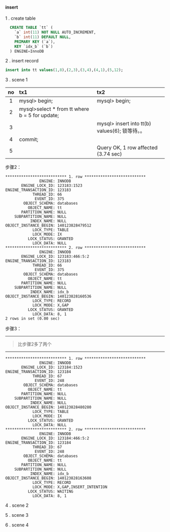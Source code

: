 #### insert
1 . create table
```sql
  CREATE TABLE `tt` (
    `a` int(11) NOT NULL AUTO_INCREMENT,
    `b` int(11) DEFAULT NULL,
    PRIMARY KEY (`a`),
    KEY `idx_b` (`b`)
  ) ENGINE=InnoDB
```
2 . insert record
```sql
insert into tt values(1,8),(2,3),(3,4),(4,1),(5,12);
```
3 . scene 1

|  no |                  tx1                            |                    tx2                       |
|:---:|:------------------------------------------------|:---------------------------------------------|
|  1  |     mysql> begin;                               |             mysql> begin;                    |
|  2  | mysql>select * from tt where b = 5 for update;  |                                              |
|  3  |                                                 |  mysql> insert into tt(b) values(6); 锁等待。。|
|  4  |            commit;                              |                                              |
|  5  |                                                 |  Query OK, 1 row affected (3.74 sec)         |
步骤2：
```
*************************** 1. row ***************************
               ENGINE: INNODB
       ENGINE_LOCK_ID: 123183:1523
ENGINE_TRANSACTION_ID: 123183
            THREAD_ID: 66
             EVENT_ID: 375
        OBJECT_SCHEMA: databases
          OBJECT_NAME: tt
       PARTITION_NAME: NULL
    SUBPARTITION_NAME: NULL
           INDEX_NAME: NULL
OBJECT_INSTANCE_BEGIN: 140123828479512
            LOCK_TYPE: TABLE
            LOCK_MODE: IX
          LOCK_STATUS: GRANTED
            LOCK_DATA: NULL
*************************** 2. row ***************************
               ENGINE: INNODB
       ENGINE_LOCK_ID: 123183:466:5:2
ENGINE_TRANSACTION_ID: 123183
            THREAD_ID: 66
             EVENT_ID: 375
        OBJECT_SCHEMA: databases
          OBJECT_NAME: tt
       PARTITION_NAME: NULL
    SUBPARTITION_NAME: NULL
           INDEX_NAME: idx_b
OBJECT_INSTANCE_BEGIN: 140123828160536
            LOCK_TYPE: RECORD
            LOCK_MODE: X,GAP
          LOCK_STATUS: GRANTED
            LOCK_DATA: 8, 1
2 rows in set (0.00 sec)

```
步骤3：
___
>比步骤2多了两个
---
```
*************************** 1. row ***************************
               ENGINE: INNODB
       ENGINE_LOCK_ID: 123184:1523
ENGINE_TRANSACTION_ID: 123184
            THREAD_ID: 67
             EVENT_ID: 248
        OBJECT_SCHEMA: databases
          OBJECT_NAME: tt
       PARTITION_NAME: NULL
    SUBPARTITION_NAME: NULL
           INDEX_NAME: NULL
OBJECT_INSTANCE_BEGIN: 140123828480280
            LOCK_TYPE: TABLE
            LOCK_MODE: IX
          LOCK_STATUS: GRANTED
            LOCK_DATA: NULL
*************************** 2. row ***************************
               ENGINE: INNODB
       ENGINE_LOCK_ID: 123184:466:5:2
ENGINE_TRANSACTION_ID: 123184
            THREAD_ID: 67
             EVENT_ID: 248
        OBJECT_SCHEMA: databases
          OBJECT_NAME: tt
       PARTITION_NAME: NULL
    SUBPARTITION_NAME: NULL
           INDEX_NAME: idx_b
OBJECT_INSTANCE_BEGIN: 140123828163608
            LOCK_TYPE: RECORD
            LOCK_MODE: X,GAP,INSERT_INTENTION
          LOCK_STATUS: WAITING
            LOCK_DATA: 8, 1
```


4 . scene 2




5 . scene 3



6 . scene 4





